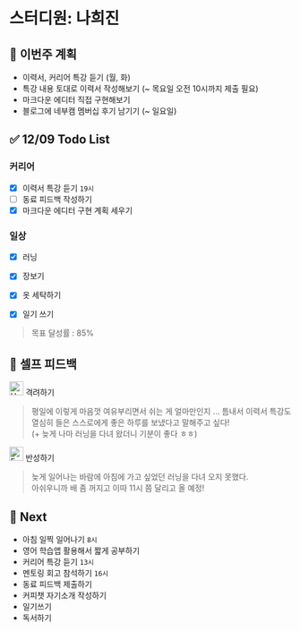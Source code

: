 # 스터디원: 나희진

## 🚀 이번주 계획

- 이력서, 커리어 특강 듣기 (월, 화)
- 특강 내용 토대로 이력서 작성해보기 (~ 목요일 오전 10시까지 제출 필요)
- 마크다운 에디터 직접 구현해보기
- 블로그에 네부캠 멤버십 후기 남기기 (~ 일요일)

## ✅ 12/09 Todo List

### 커리어
- [x] 이력서 특강 듣기 `19시`
- [ ] 동료 피드백 작성하기
- [x] 마크다운 에디터 구현 계획 세우기

### 일상
- [x] 러닝
- [x] 장보기
- [x] 옷 세탁하기
- [x] 일기 쓰기


> 목표 달성률 : 85%

## 🎉 셀프 피드백

<img src="https://raw.githubusercontent.com/Tarikul-Islam-Anik/Animated-Fluent-Emojis/master/Emojis/Smilies/Hugging%20Face.png" alt="Hugging Face" width="25" height="25"> 격려하기</img>

> 평일에 이렇게 마음껏 여유부리면서 쉬는 게 얼마만인지 ... 틈내서 이력서 특강도 열심히 들은 스스로에게 좋은 하루를 보냈다고 말해주고 싶다! <br />
> (+ 늦게 나마 러닝을 다녀 왔더니 기분이 좋다 ㅎㅎ)

<img src="https://raw.githubusercontent.com/Tarikul-Islam-Anik/Animated-Fluent-Emojis/master/Emojis/Smilies/Face%20with%20Monocle.png" alt="Face with Monocle" width="25" height="25"> 반성하기</img>

> 늦게 일어나는 바람에 아침에 가고 싶었던 러닝을 다녀 오지 못했다. <br />
> 아쉬우니까 배 좀 꺼지고 이따 11시 쯤 달리고 올 예정!  

## 🌱 Next
- 아침 일찍 일어나기 `8시`
- 영어 학습앱 활용해서 짧게 공부하기
- 커리어 특강 듣기 `13시`
- 멘토링 회고 참석하기 `16시`
- 동료 피드백 제출하기
- 커피챗 자기소개 작성하기
- 일기쓰기
- 독서하기